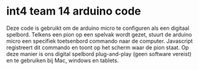 # int4 team 14 arduino code

Deze code is gebruikt om de arduino micro te configuren als een digitaal spelbord. Telkens een pion op een spelvak wordt gezet, stuurt de arduino micro een specifiek toetsenbord commando naar de computer. Javascript registreert dit commando en toont op het scherm waar de pion staat. Op deze manier is ons digital spelbord plug-and-play (geen software vereist) en te gebruiken bij Mac, windows en tablets.

